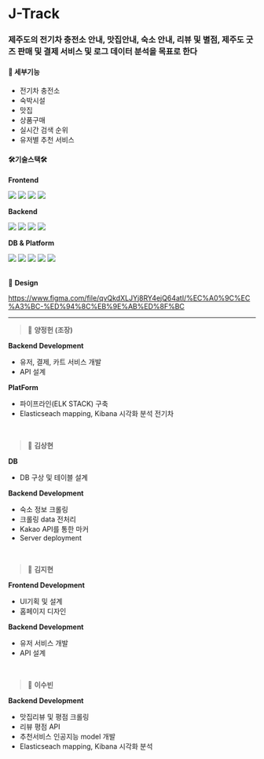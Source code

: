 # J-Track
### 제주도의 전기차 충전소 안내, 맛집안내, 숙소 안내, 리뷰 및 별점, 제주도 굿즈 판매 및 결제 서비스 및 로그 데이터 분석을 목표로 한다 
#### 📝 세부기능
- 전기차 충전소
- 숙박시설
- 맛집
- 상품구매
- 실시간 검색 순위
- 유저별 추천 서비스


#### 🛠기술스택🛠

**Frontend**

<div> <img src="https://img.shields.io/badge/vue.js-4FC08D?style=for-the-badge&logo=vue.js&logoColor=white">
<img src="https://img.shields.io/badge/css-1572B6?style=for-the-badge&logo=css3&logoColor=white">
<img src="https://img.shields.io/badge/quasar-1976D2?style=for-the-badge&logo=Quasar&logoColor=white">
<img src="https://img.shields.io/badge/puppeteer-40B5A4?style=for-the-badge&logo=puppeteer&logoColor=white">
  
 
**Backend**

<img src="https://img.shields.io/badge/node.js-339933?style=for-the-badge&logo=Node.js&logoColor=white">
<img src="https://img.shields.io/badge/javascript-F7DF1E?style=for-the-badge&logo=javascript&logoColor=black">
<img src="https://img.shields.io/badge/tensorflow-FF6F00?style=for-the-badge&logo=tensorflow&logoColor=black">
<img src="https://img.shields.io/badge/axios-003791?style=for-the-badge&logo=axios&logoColor=white">
  
  

**DB & Platform**

<img src="https://img.shields.io/badge/oracle-F80000?style=for-the-badge&logo=oracle&logoColor=white">
<img src="https://img.shields.io/badge/firebase-FFCA28?style=for-the-badge&logo=firebase&logoColor=white">
<img src="https://img.shields.io/badge/elasticsearch-005571?style=for-the-badge&logo=elasticsearch&logoColor=white">
<img src="https://img.shields.io/badge/kibana-005571?style=for-the-badge&logo=kibana&logoColor=white">
<img src="https://img.shields.io/badge/logstash-005571?style=for-the-badge&logo=logstash&logoColor=white">
 </div>
  
  
 <br> 
 

🌈  **Design**


https://www.figma.com/file/qvQkdXLJYj8RY4ejQ64atI/%EC%A0%9C%EC%A3%BC-%ED%94%8C%EB%9E%AB%ED%8F%BC

----

> 🦖 **양정헌 (조장)**
 
  **Backend Development**
  - 유저, 결제, 카트 서비스 개발
  - API 설계 

  **PlatForm**
  - 파이프라인(ELK STACK) 구축
  - Elasticseach mapping, Kibana 시각화 분석
  전기차 

 <br> 


> 🐯 **김상현**
  
  **DB**
 - DB 구상 및 테이블 설계

  **Backend Development**
  - 숙소 정보 크롤링
  - 크롤링 data 전처리
  - Kakao API를 통한 마커
  - Server deployment

 <br> 
 
 
> 🐰 **김지현**

**Frontend Development**
- UI기획 및 설계
- 홈페이지 디자인

 **Backend Development**
 - 유저 서비스 개발
 - API 설계

 <br> 
 
 
> 🐸 **이수빈**

 **Backend Development**
 - 맛집리뷰 및 평점 크롤링
 - 리뷰 평점 API
 - 추천서비스 인공지능 model 개발
 - Elasticseach mapping, Kibana 시각화 분석
